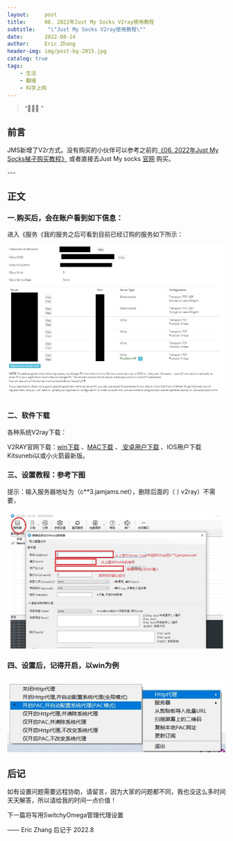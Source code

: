 ```yaml
---
layout:     post
title:      08. 2022年Just My Socks V2ray使用教程
subtitle:    "\"Just My Socks V2ray使用教程\""
date:       2022-08-14
author:     Eric Zhang
header-img: img/post-bg-2015.jpg
catalog: true
tags:
    - 生活
    - 翻墙
    - 科学上网
---
```


> “🙉🙉🙉 ”


## 前言

JMS新增了V2r方式。没有购买的小伙伴可以参考之前的[《06. 2022年Just My Socks梯子购买教程》](https://zhangxiuxing.com/2022/03/06/Just-My-Socks-2022/) 或者直接去Just My socks [官网](https://justmysocks.net/members/aff.php?aff=10848) 购买。

<p id = "build"></p>
---

## 正文
### 一.购买后，会在账户看到如下信息：

进入《服务《我的服务之后可看到目前已经订购的服务如下所示：

![](/img/V2ray.JPG)

### 二、软件下载

各种系统V2ray下载：

V2RAY官网下载：[win下载](https://github.com/2dust/v2rayN) 、[MAC下载](https://github.com/Cenmrev/V2RayX) 、[ 安卓用户下载](https://github.com/2dust/v2rayNG) 、IOS用户下载Kitsunebi以或小火箭最新版。

### 三、设置教程：参考下图

提示：输入服务器地址为（c**3.jamjams.net），删除后面的（丨v2ray）不需要，

![](/img/V2ray2.JPG)


### 四、设置后，记得开启，以win为例

![](/img/V2ray3.JPG)

## 后记

如有设置问题需要远程协助，请留言，因为大家的问题都不同，我也没这么多时间天天解答，所以请给我的时间一点价值！

下一篇将写用SwitchyOmega管理代理设置

—— Eric Zhang 后记于 2022.8

